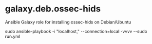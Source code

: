 galaxy.deb.ossec-hids
================================

Ansible Galaxy role for installing ossec-hids on Debian/Ubuntu

sudo ansible-playbook -i "localhost," --connection=local -vvvv --sudo run.yml
